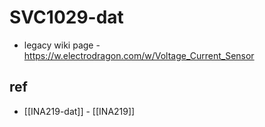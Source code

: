 
# SVC1029-dat

- legacy wiki page - https://w.electrodragon.com/w/Voltage_Current_Sensor




## ref 

- [[INA219-dat]] - [[INA219]]
